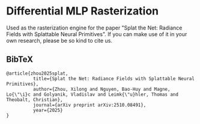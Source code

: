 # Differential MLP Rasterization

Used as the rasterization engine for the paper "Splat the Net: Radiance Fields with Splattable Neural Primitives". If you can make use of it in your own research, please be so kind to cite us.

<section class="section" id="BibTeX">
  <div class="container is-max-desktop content">
    <h2 class="title">BibTeX</h2>
    <pre><code>@article{zhou2025splat,
          title={Splat the Net: Radiance Fields with Splattable Neural Primitives},
          author={Zhou, Xilong and Nguyen, Bao-Huy and Magne, Lo{\"\i}c and Golyanik, Vladislav and Leimk{\"u}hler, Thomas and Theobalt, Christian},
          journal={arXiv preprint arXiv:2510.08491},
          year={2025}
}</code></pre>
  </div>
</section>
